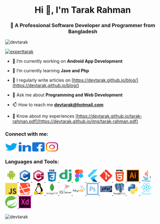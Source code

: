 <h1 align="center">Hi 👋, I'm Tarak Rahman</h1>
<h3 align="center">👀 A Professional Software Developer and Programmer from Bangladesh</h3>

<p align="left"> <img src="https://komarev.com/ghpvc/?username=devtarak&label=Profile%20views&color=0e75b6&style=flat" alt="devtarak" /> </p>

<p align="left"> <a href="https://twitter.com/experttarak" target="blank"><img src="https://img.shields.io/twitter/follow/experttarak?logo=twitter&style=for-the-badge" alt="experttarak" /></a> </p>

- 🔭 I’m currently working on **Android App Development**

- 🌱 I’m currently learning **Jave and Php**

- 📝 I regularly write articles on [https://devtarak.github.io/blog/](https://devtarak.github.io/blog/)

- 💬 Ask me about **Programming and Web Development**

- 📫 How to reach me **devtarak@hotmail.com**

- 📄 Know about my experiences [https://devtarak.github.io/tarak-rahman.pdf](https://devtarak.github.io/img/tarak-rahman.pdf)

<h3 align="left">Connect with me:</h3>
<p align="left">
<a href="https://twitter.com/experttarak" target="blank"><img align="center" src="img/twitter.svg" alt="experttarak" height="30" width="40" /></a>
<a href="https://linkedin.com/in/experttarak" target="blank"><img align="center" src="img/linked-in-alt.svg" alt="experttarak" height="30" width="40" /></a>
<a href="https://fb.com/yourtarak" target="blank"><img align="center" src="img/facebook.svg" alt="official.yourtarak" height="30" width="40" /></a>
<a href="https://instagram.com/tarak.developer" target="blank"><img align="center" src="img/instagram.svg" alt="developer.tarak" height="30" width="40" /></a>
</p>

<h3 align="left">Languages and Tools:</h3>
<p align="left"> <a href="https://developer.android.com" target="_blank" rel="noreferrer"> <img src="img/android-original-wordmark.svg" alt="android" width="40" height="40"/> </a> <a href="https://www.cprogramming.com/" target="_blank" rel="noreferrer"> <img src="img/c-original.svg" alt="c" width="40" height="40"/> </a> <a href="https://www.w3schools.com/cpp/" target="_blank" rel="noreferrer"> <img src="img/cplusplus-original.svg" alt="cplusplus" width="40" height="40"/> </a> <a href="https://www.w3schools.com/css/" target="_blank" rel="noreferrer"> <img src="img/css3-original-wordmark.svg" alt="css3" width="40" height="40"/> </a> <a href="https://www.djangoproject.com/" target="_blank" rel="noreferrer"> <img src="img/django.svg" alt="django" width="40" height="40"/> </a> <a href="https://www.figma.com/" target="_blank" rel="noreferrer"> <img src="img/figma-icon.svg" alt="figma" width="40" height="40"/> </a> <a href="https://flutter.dev" target="_blank" rel="noreferrer"> <img src="img/flutterio-icon.svg" alt="flutter" width="40" height="40"/> </a> <a href="https://git-scm.com/" target="_blank" rel="noreferrer"> <img src="img/git-scm-icon.svg" alt="git" width="40" height="40"/> </a> <a href="https://www.w3.org/html/" target="_blank" rel="noreferrer"> <img src="img/html5-original-wordmark.svg" alt="html5" width="40" height="40"/> </a> <a href="https://www.adobe.com/in/products/illustrator.html" target="_blank" rel="noreferrer"> <img src="img/adobe_illustrator-icon.svg" alt="illustrator" width="40" height="40"/> </a> <a href="https://www.java.com" target="_blank" rel="noreferrer"> <img src="img/java-original.svg" alt="java" width="40" height="40"/> </a> <a href="https://developer.mozilla.org/en-US/docs/Web/JavaScript" target="_blank" rel="noreferrer"> <img src="img/javascript-original.svg" alt="javascript" width="40" height="40"/> </a> <a href="https://laravel.com/" target="_blank" rel="noreferrer"> <img src="img/laravel-plain-wordmark.svg" alt="laravel" width="40" height="40"/> </a> <a href="https://www.linux.org/" target="_blank" rel="noreferrer"> <img src="img/linux-original.svg" alt="linux" width="40" height="40"/> </a> <a href="https://www.mongodb.com/" target="_blank" rel="noreferrer"> <img src="img/mongodb-original-wordmark.svg" alt="mongodb" width="40" height="40"/> </a> <a href="https://www.microsoft.com/en-us/sql-server" target="_blank" rel="noreferrer"> <img src="img/microsoft-sql-server-logo.svg" alt="mssql" width="40" height="40"/> </a> <a href="https://www.mysql.com/" target="_blank" rel="noreferrer"> <img src="img/mysql-original-wordmark.svg" alt="mysql" width="40" height="40"/> </a> <a href="https://www.photoshop.com/en" target="_blank" rel="noreferrer"> <img src="img/photoshop-line.svg" alt="photoshop" width="40" height="40"/> </a> <a href="https://www.php.net" target="_blank" rel="noreferrer"> <img src="img/php-original.svg" alt="php" width="40" height="40"/> </a> <a href="https://www.postgresql.org" target="_blank" rel="noreferrer"> <img src="img/postgresql-original-wordmark.svg" alt="postgresql" width="40" height="40"/> </a> <a href="https://www.python.org" target="_blank" rel="noreferrer"> <img src="img/python-original.svg" alt="python" width="40" height="40"/> </a> <a href="https://reactjs.org/" target="_blank" rel="noreferrer"> <img src="img/react-original-wordmark.svg" alt="react" width="40" height="40"/> </a> <a href="https://spring.io/" target="_blank" rel="noreferrer"> <img src="img/springio-icon.svg" alt="spring" width="40" height="40"/> </a> <a href="https://www.adobe.com/products/xd.html" target="_blank" rel="noreferrer"> <img src="img/adobe-xd.svg" alt="xd" width="40" height="40"/> </a> </p>

<p><img align="center" src="https://github-readme-stats.vercel.app/api/top-langs?username=devtarak&show_icons=true&locale=en&layout=compact" alt="devtarak" /></p>

<!---
devTarak/devTarak is a ✨ special ✨ repository because its `README.md` (this file) appears on your GitHub profile.
You can click the Preview link to take a look at your changes.
--->
